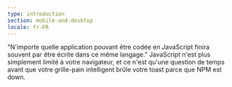 ```yaml
---
type: introduction
section: mobile-and-desktop
locale: fr-FR
---
```

"N'importe quelle application pouvant être codée en JavaScript finira souvent
par être écrite dans ce même langage."
JavaScript n'est plus simplement limité à votre navigateur, et ce n'est qu'une question
de temps avant que votre grille-pain intelligent brûle votre toast parce que
NPM est down.
